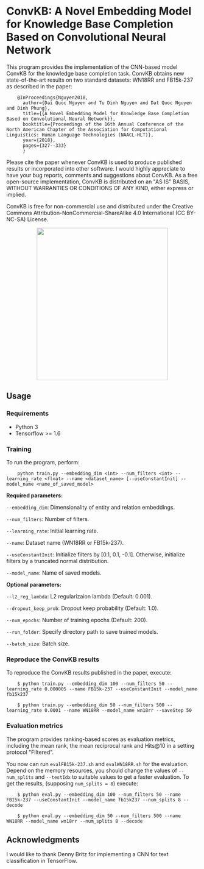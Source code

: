# ConvKB: A Novel Embedding Model for Knowledge Base Completion Based on Convolutional Neural Network

This program provides the implementation of the CNN-based model ConvKB for the knowledge base completion task. ConvKB obtains new state-of-the-art results on two standard datasets: WN18RR and FB15k-237 as described in the paper:

        @InProceedings{Nguyen2018,
          author={Dai Quoc Nguyen and Tu Dinh Nguyen and Dat Quoc Nguyen and Dinh Phung},
          title={{A Novel Embedding Model for Knowledge Base Completion Based on Convolutional Neural Network}},
          booktitle={Proceedings of the 16th Annual Conference of the North American Chapter of the Association for Computational Linguistics: Human Language Technologies (NAACL-HLT)},
          year={2018},
          pages={327--333}
          }
  
Please cite the paper whenever ConvKB is used to produce published results or incorporated into other software. I would highly appreciate to have your bug reports, comments and suggestions about ConvKB. As a free open-source implementation, ConvKB is distributed on an "AS IS" BASIS, WITHOUT WARRANTIES OR CONDITIONS OF ANY KIND, either express or implied. 

ConvKB is free for non-commercial use and distributed under the Creative Commons Attribution-NonCommercial-ShareAlike 4.0 International (CC BY-NC-SA) License. 

<p align="center"> 
<img src="https://github.com/daiquocnguyen/ConvKB/blob/master/model.png" width="344" height="400">
</p>

## Usage

### Requirements
- Python 3
- Tensorflow >= 1.6

### Training
To run the program, perform:

        python train.py --embedding_dim <int> --num_filters <int> --learning_rate <float> --name <dataset_name> [--useConstantInit] --model_name <name_of_saved_model>

**Required parameters:** 

`--embedding_dim`: Dimensionality of entity and relation embeddings.  

`--num_filters`: Number of filters.

`--learning_rate`: Initial learning rate.

`--name`: Dataset name (WN18RR or FB15k-237).

`--useConstantInit`: Initialize filters by [0.1, 0.1, -0.1]. Otherwise, initialize filters by a truncated normal distribution.

`--model_name`: Name of saved models.

**Optional parameters:** 

`--l2_reg_lambda`: L2 regularizaion lambda (Default: 0.001).
  
`--dropout_keep_prob`: Dropout keep probability (Default: 1.0).
  
`--num_epochs`: Number of training epochs (Default: 200).

`--run_folder`: Specify directory path to save trained models.

`--batch_size`: Batch size.

### Reproduce the ConvKB results 

To reproduce the ConvKB results published in the paper, execute:      
                
        $ python train.py --embedding_dim 100 --num_filters 50 --learning_rate 0.000005 --name FB15k-237 --useConstantInit --model_name fb15k237
        
        $ python train.py --embedding_dim 50 --num_filters 500 --learning_rate 0.0001 --name WN18RR --model_name wn18rr --saveStep 50
        
### Evaluation metrics

The program provides ranking-based scores as evaluation metrics, including the mean rank, the mean reciprocal rank and Hits@10 in a setting protocol "Filtered".

You now can run `evalFB15k-237.sh` and `evalWN18RR.sh` for the evaluation. Depend on the memory resources, you should change the values of `--num_splits` and `--testIdx` to suitable values to get a faster evaluation. To get the results, (supposing `num_splits = 8`) execute:
        
        $ python eval.py --embedding_dim 100 --num_filters 50 --name FB15k-237 --useConstantInit --model_name fb15k237 --num_splits 8 --decode
        
        $ python eval.py --embedding_dim 50 --num_filters 500 --name WN18RR --model_name wn18rr --num_splits 8 --decode
         
## Acknowledgments     

I would like to thank Denny Britz for implementing a CNN for text classification in TensorFlow.
